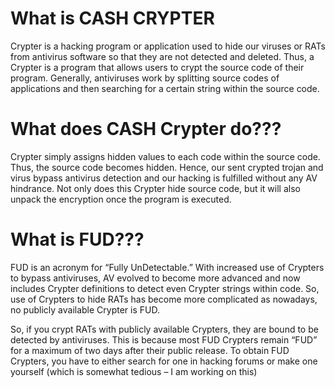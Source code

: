 # What is CASH CRYPTER
Crypter is a hacking program or application
used to hide our viruses or RATs from antivirus software so that they are not detected and deleted. Thus, a Crypter is a program that allows users to crypt the source code of their program. Generally, antiviruses work by splitting source codes of applications and then searching for a certain string within the source code.
# What does CASH Crypter do???
Crypter simply assigns hidden values to each code within the source code. Thus, the source code becomes hidden. Hence, our sent crypted trojan and virus bypass antivirus detection and our hacking is fulfilled without any AV hindrance. Not only does this Crypter hide source code, but it will also unpack the encryption once the program is executed.
# What is FUD???
FUD is an acronym for “Fully UnDetectable.” With increased use of Crypters to bypass antiviruses, AV evolved to become more advanced and now includes Crypter definitions to detect even Crypter strings within code. So, use of Crypters to hide RATs has become more complicated as nowadays, no publicly available Crypter is FUD.

So, if you crypt RATs with publicly available Crypters, they are bound to be detected by antiviruses. This is because most FUD Crypters remain “FUD” for a maximum of two days after their public release. To obtain FUD Crypters, you have to either search for one in hacking forums or make one yourself (which is somewhat tedious – I am working on this)

